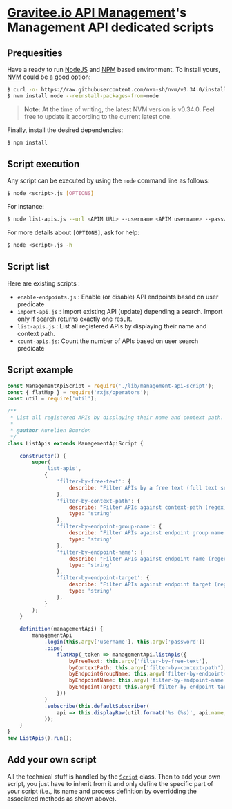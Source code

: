 # [Gravitee.io API Management](https://gravitee.io/products/apim/)'s Management API dedicated scripts

## Prequesities 

Have a ready to run [NodeJS](https://nodejs.org/en/) and [NPM](https://www.npmjs.com/) based environment.
To install yours, [NVM](https://github.com/nvm-sh/nvm) could be a good option:

```bash
$ curl -o- https://raw.githubusercontent.com/nvm-sh/nvm/v0.34.0/install.sh | bash
$ nvm install node --reinstall-packages-from=node
```

> **Note:** At the time of writing, the latest NVM version is v0.34.0. Feel free to update it according to the current latest one.

Finally, install the desired dependencies:

```bash
$ npm install
```

## Script execution

Any script can be executed by using the `node` command line as follows:

```bash
$ node <script>.js [OPTIONS]
```

For instance:

```bash
$ node list-apis.js --url <APIM URL> --username <APIM username> --password <APIM password> --query-filter products
```

For more details about `[OPTIONS]`, ask for help:
```bash
$ node <script>.js -h
```

## Script list

Here are existing scripts :
- `enable-endpoints.js` : Enable (or disable) API endpoints based on user predicate
- `import-api.js` : Import existing API (update) depending a search. Import only if search returns exactly one result. 
- `list-apis.js` : List all registered APIs by displaying their name and context path.
- `count-apis.js`: Count the number of APIs based on user search predicate

## Script example

```js
const ManagementApiScript = require('./lib/management-api-script');
const { flatMap } = require('rxjs/operators');
const util = require('util');

/**
 * List all registered APIs by displaying their name and context path.
 * 
 * @author Aurelien Bourdon
 */
class ListApis extends ManagementApiScript {

    constructor() {
        super(
            'list-apis',
            {
                'filter-by-free-text': {
                    describe: "Filter APIs by a free text (full text search)"
                },
                'filter-by-context-path': {
                    describe: "Filter APIs against context-path (regex)",
                    type: 'string'
                },
                'filter-by-endpoint-group-name': {
                    describe: "Filter APIs against endpoint group name (regex)",
                    type: 'string'
                },
                'filter-by-endpoint-name': {
                    describe: "Filter APIs against endpoint name (regex)",
                    type: 'string'
                },
                'filter-by-endpoint-target': {
                    describe: "Filter APIs against endpoint target (regex)",
                    type: 'string'
                },
            }
        );
    }

    definition(managementApi) {
        managementApi
            .login(this.argv['username'], this.argv['password'])
            .pipe(
                flatMap(_token => managementApi.listApis({
                    byFreeText: this.argv['filter-by-free-text'],
                    byContextPath: this.argv['filter-by-context-path'],
                    byEndpointGroupName: this.argv['filter-by-endpoint-group-name'],
                    byEndpointName: this.argv['filter-by-endpoint-name'],
                    byEndpointTarget: this.argv['filter-by-endpoint-target'],
                }))
            )
            .subscribe(this.defaultSubscriber(
                api => this.displayRaw(util.format('%s (%s)', api.name, api.proxy.context_path))
            ));
    }
}
new ListApis().run();
```

## Add your own script

All the technical stuff is handled by the [`Script`](./lib/management-api-script.js) class. Then to add your own script, you just have to inherit from it and only define the specific part of your script (i.e., its name and process definition by overridding the associated methods as shown above).